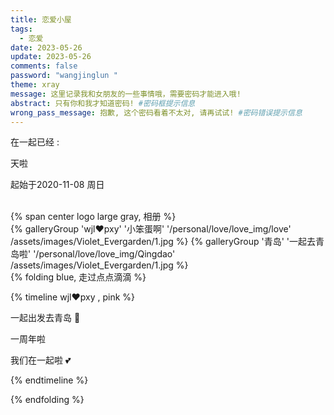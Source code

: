 ```yaml
---
title: 恋爱小屋
tags:
  - 恋爱
date: 2023-05-26
update: 2023-05-26
comments: false
password: "wangjinglun "
theme: xray
message: 这里记录我和女朋友的一些事情哦，需要密码才能进入哦!
abstract: 只有你和我才知道密码! #密码框提示信息
wrong_pass_message: 抱歉, 这个密码看着不太对, 请再试试! #密码错误提示信息
---
```


<link rel="stylesheet" type="text/css" href="/css/love.css">

<div class="Time flex">
  <div class='time-left flex'>
    <div class="time time1">
      <div class="mask">
        <p class="left_top">在一起已经 :</p>
        <span id="day1" class="date1"></span>
        <div class="date2">天啦</div>
        <p class="right_bottom right_bottom1">起始于2020-11-08 周日</p>
      </div>
    </div>
    <!-- <div class="time time2">
      <div class="mask">
        <p class="left_top">生日还有 :</p>
        <span id="day2" class="date1"></span>
        <div class="date2">天</div>
        <p class="right_bottom">2023-07-12 周三</p>
      </div>
    </div>
    <div class="time time3">
      <div class="mask">
        <p class="left_top">宝宝生日还有 :</p>
        <span id="day3" class="date1"></span>
        <div class="date2">天</div>
        <p class="right_bottom">2023-10-01 周日</p>
      </div>
    </div> -->
    <br>
    {% span center logo large gray, 相册 %}
    <br>
    <div class="gallery-group-main time-gallery">
    {% galleryGroup 'wjl❤️pxy' '小笨蛋啊' '/personal/love/love_img/love' /assets/images/Violet_Evergarden/1.jpg %}
    {% galleryGroup '青岛' '一起去青岛啦' '/personal/love/love_img/Qingdao' /assets/images/Violet_Evergarden/1.jpg %}
    </div>
  </div>
  <div class='time-right'>
{% folding blue, 走过点点滴滴 %}

{% timeline wjl❤️pxy , pink %}

<!-- timeline  2023-04-21  -->

一起出发去青岛 🚆

<!-- endtimeline -->

<!-- timeline 2021-11-08 -->

一周年啦

<!-- endtimeline -->
<!-- timeline 2020-11-08 -->

我们在一起啦 💕

<!-- endtimeline -->

{% endtimeline %}

<!-- endtab -->

{% endfolding %}

  </div>
</div>

<script defer src="/js/date.js"></script>
